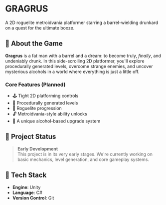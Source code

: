# GRAGRUS

A 2D roguelite metroidvania platformer starring a barrel-wielding drunkard on a quest for the ultimate booze.

## 🍺 About the Game

**Gragrus** is a fat man with a barrel and a dream: to become truly, *finally*, and undeniably drunk. In this side-scrolling 2D platformer, you'll explore procedurally generated levels, overcome strange enemies, and uncover mysterious alcohols in a world where everything is just a little off.

### Core Features (Planned)

- 🕹️ Tight 2D platforming controls
- 🧩 Procedurally generated levels
- 🔄 Roguelite progression
- 🔓 Metroidvania-style ability unlocks
- 🍶 A unique alcohol-based upgrade system

## 🚧 Project Status

> **Early Development**  
This project is in its very early stages. We're currently working on basic mechanics, level generation, and core gameplay systems.

## 🔧 Tech Stack

- **Engine**: Unity
- **Language**: C#
- **Version Control**: Git
